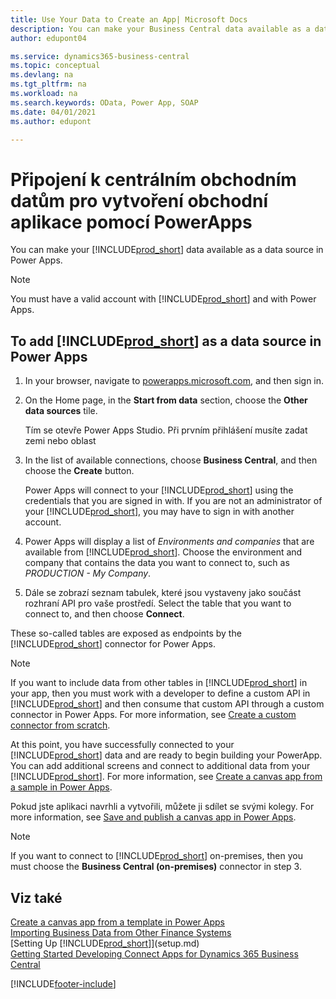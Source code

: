 ```yaml
---
title: Use Your Data to Create an App| Microsoft Docs
description: You can make your Business Central data available as a data source and specify an OData URL of your web services to build a business app using Power Apps.
author: edupont04

ms.service: dynamics365-business-central
ms.topic: conceptual
ms.devlang: na
ms.tgt_pltfrm: na
ms.workload: na
ms.search.keywords: OData, Power App, SOAP
ms.date: 04/01/2021
ms.author: edupont

---
```

# Připojení k centrálním obchodním datům pro vytvoření obchodní aplikace pomocí PowerApps

You can make your [!INCLUDE[prod_short](includes/prod_short.md)] data available as a data source in Power Apps.

> [!NOTE]  
> You must have a valid account with [!INCLUDE[prod_short](includes/prod_short.md)] and with Power Apps.

## To add [!INCLUDE[prod_short](includes/prod_short.md)] as a data source in Power Apps

1. In your browser, navigate to [powerapps.microsoft.com](https://powerapps.microsoft.com/), and then sign in.
2. On the Home page, in the **Start from data** section, choose the **Other data sources** tile.

   Tím se otevře Power Apps Studio. Při prvním přihlášení musíte zadat zemi nebo oblast
3. In the list of available connections, choose **Business Central**, and then choose the **Create** button.

   Power Apps will connect to your [!INCLUDE[prod_short](includes/prod_short.md)] using the credentials that you are signed in with. If you are not an administrator of your [!INCLUDE[prod_short](includes/prod_short.md)], you may have to sign in with another account.

4. Power Apps will display a list of *Environments and companies* that are available from [!INCLUDE[prod_short](includes/prod_short.md)]. Choose the environment and company that contains the data you want to connect to, such as *PRODUCTION - My Company*.

5. Dále se zobrazí seznam tabulek, které jsou vystaveny jako součást rozhraní API pro vaše prostředí. Select the table that you want to connect to, and then choose **Connect**.

These so-called tables are exposed as endpoints by the [!INCLUDE[prod_short](includes/prod_short.md)] connector for Power Apps.

> [!NOTE]
> If you want to include data from other tables in [!INCLUDE[prod_short](includes/prod_short.md)] in your app, then you must work with a developer to define a custom API in [!INCLUDE[prod_short](includes/prod_short.md)] and then consume that custom API through a custom connector in Power Apps. For more information, see [Create a custom connector from scratch](/connectors/custom-connectors/define-blank).

At this point, you have successfully connected to your [!INCLUDE[prod_short](includes/prod_short.md)] data and are ready to begin building your PowerApp. You can add additional screens and connect to additional data from your [!INCLUDE[prod_short](includes/prod_short.md)]. For more information, see [Create a canvas app from a sample in Power Apps](/powerapps/maker/canvas-apps/open-and-run-a-sample-app).

Pokud jste aplikaci navrhli a vytvořili, můžete ji sdílet se svými kolegy. For more information, see [Save and publish a canvas app in Power Apps](/powerapps/maker/canvas-apps/save-publish-app).

> [!NOTE]
> If you want to connect to [!INCLUDE[prod_short](includes/prod_short.md)] on-premises, then you must choose the **Business Central (on-premises)** connector in step 3.

## Viz také

[Create a canvas app from a template in Power Apps](/powerapps/maker/canvas-apps/get-started-test-drive)  
[Importing Business Data from Other Finance Systems](across-import-data-configuration-packages.md)  
[Setting Up [!INCLUDE[prod_short](includes/prod_short.md)]](setup.md)  
[Getting Started Developing Connect Apps for Dynamics 365 Business Central](/dynamics365/business-central/dev-itpro/developer/devenv-develop-connect-apps)


[!INCLUDE[footer-include](includes/footer-banner.md)]